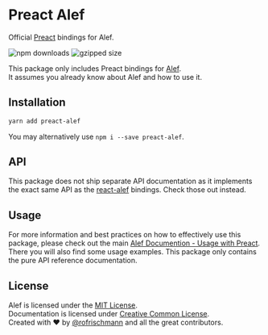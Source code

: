 # Preact Alef

Official [Preact](https://github.com/Preactjs/Preact) bindings for Alef.

<img alt="npm downloads" src="https://img.shields.io/npm/dm/preact-alef.svg"> <img alt="gzipped size" src="https://img.shields.io/badge/gzipped-2.31kb-brightgreen.svg">

This package only includes Preact bindings for [Alef](http://github.com/as-com/alef).<br>
It assumes you already know about Alef and how to use it.

## Installation
```sh
yarn add preact-alef
```
You may alternatively use `npm i --save preact-alef`.



## API
This package does not ship separate API documentation as it implements the exact same API as the [react-alef](https://github.com/as-com/alef/packages/react-alef) bindings. Check those out instead.

## Usage
For more information and best practices on how to effectively use this package, please check out the main [Alef Documention - Usage with Preact](http://alef.js.org/docs/guides/UsageWithPreact.html). There you will also find some usage examples. This package only contains the pure API reference documentation.

## License
Alef is licensed under the [MIT License](http://opensource.org/licenses/MIT).<br>
Documentation is licensed under [Creative Common License](http://creativecommons.org/licenses/by/4.0/).<br>
Created with ♥ by [@rofrischmann](http://rofrischmann.de) and all the great contributors.
